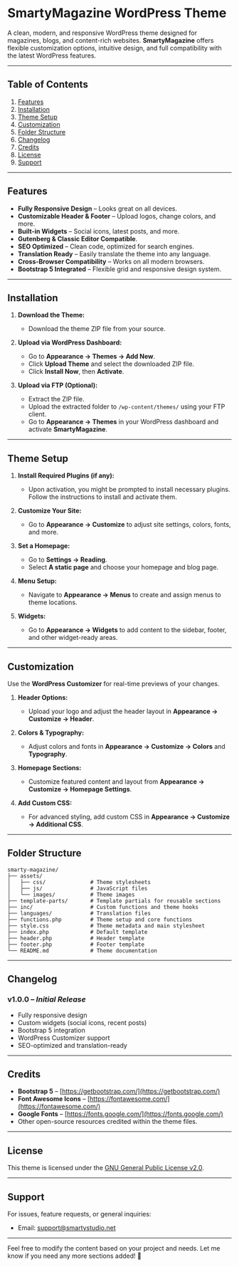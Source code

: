 # **SmartyMagazine WordPress Theme**

A clean, modern, and responsive WordPress theme designed for magazines, blogs, and content-rich websites. **SmartyMagazine** offers flexible customization options, intuitive design, and full compatibility with the latest WordPress features.

---

## **Table of Contents**

1. [Features](#features)
2. [Installation](#installation)
3. [Theme Setup](#theme-setup)
4. [Customization](#customization)
5. [Folder Structure](#folder-structure)
6. [Changelog](#changelog)
7. [Credits](#credits)
8. [License](#license)
9. [Support](#support)

---

## **Features**

- **Fully Responsive Design** – Looks great on all devices.
- **Customizable Header & Footer** – Upload logos, change colors, and more.
- **Built-in Widgets** – Social icons, latest posts, and more.
- **Gutenberg & Classic Editor Compatible**.
- **SEO Optimized** – Clean code, optimized for search engines.
- **Translation Ready** – Easily translate the theme into any language.
- **Cross-Browser Compatibility** – Works on all modern browsers.
- **Bootstrap 5 Integrated** – Flexible grid and responsive design system.

---

## **Installation**

1. **Download the Theme:**
   - Download the theme ZIP file from your source.

2. **Upload via WordPress Dashboard:**
   - Go to **Appearance → Themes → Add New**.
   - Click **Upload Theme** and select the downloaded ZIP file.
   - Click **Install Now**, then **Activate**.

3. **Upload via FTP (Optional):**
   - Extract the ZIP file.
   - Upload the extracted folder to `/wp-content/themes/` using your FTP client.
   - Go to **Appearance → Themes** in your WordPress dashboard and activate **SmartyMagazine**.

---

## **Theme Setup**

1. **Install Required Plugins (if any):**
   - Upon activation, you might be prompted to install necessary plugins. Follow the instructions to install and activate them.

2. **Customize Your Site:**
   - Go to **Appearance → Customize** to adjust site settings, colors, fonts, and more.

3. **Set a Homepage:**
   - Go to **Settings → Reading**.
   - Select **A static page** and choose your homepage and blog page.

4. **Menu Setup:**
   - Navigate to **Appearance → Menus** to create and assign menus to theme locations.

5. **Widgets:**
   - Go to **Appearance → Widgets** to add content to the sidebar, footer, and other widget-ready areas.

---

## **Customization**

Use the **WordPress Customizer** for real-time previews of your changes.

1. **Header Options:**
   - Upload your logo and adjust the header layout in **Appearance → Customize → Header**.

2. **Colors & Typography:**
   - Adjust colors and fonts in **Appearance → Customize → Colors** and **Typography**.

3. **Homepage Sections:**
   - Customize featured content and layout from **Appearance → Customize → Homepage Settings**.

4. **Add Custom CSS:**
   - For advanced styling, add custom CSS in **Appearance → Customize → Additional CSS**.

---

## **Folder Structure**

```
smarty-magazine/
├── assets/
│   ├── css/              # Theme stylesheets
│   ├── js/               # JavaScript files
│   └── images/           # Theme images
├── template-parts/       # Template partials for reusable sections
├── inc/                  # Custom functions and theme hooks
├── languages/            # Translation files
├── functions.php         # Theme setup and core functions
├── style.css             # Theme metadata and main stylesheet
├── index.php             # Default template
├── header.php            # Header template
├── footer.php            # Footer template
└── README.md             # Theme documentation
```

---

## **Changelog**

### **v1.0.0** – *Initial Release*
- Fully responsive design
- Custom widgets (social icons, recent posts)
- Bootstrap 5 integration
- WordPress Customizer support
- SEO-optimized and translation-ready

---

## **Credits**

- **Bootstrap 5** – [https://getbootstrap.com/](https://getbootstrap.com/)
- **Font Awesome Icons** – [https://fontawesome.com/](https://fontawesome.com/)
- **Google Fonts** – [https://fonts.google.com/](https://fonts.google.com/)
- Other open-source resources credited within the theme files.

---

## **License**

This theme is licensed under the [GNU General Public License v2.0](https://www.gnu.org/licenses/old-licenses/gpl-2.0.en.html).

---

## **Support**

For issues, feature requests, or general inquiries:

- Email: support@smartystudio.net

---

Feel free to modify the content based on your project and needs. Let me know if you need any more sections added! 🚀